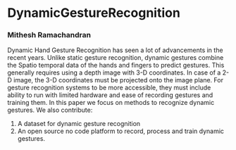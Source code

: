 # DynamicGestureRecognition

### Mithesh Ramachandran

Dynamic Hand Gesture Recognition has seen a lot of advancements in the recent years. Unlike static gesture recognition, dynamic gestures combine the Spatio temporal data of the hands and fingers to predict gestures. This generally requires using a depth image with 3-D coordinates. In case of a 2-D image, the 3-D coordinates must be projected onto the image plane. For gesture recognition systems to be more accessible, they must include ability to run with limited hardware and ease of recording gestures and training them. In this paper we focus on methods to recognize dynamic gestures. We also contribute:
1.	A dataset for dynamic gesture recognition
2.	An open source no code platform to record, process and train dynamic gestures.
